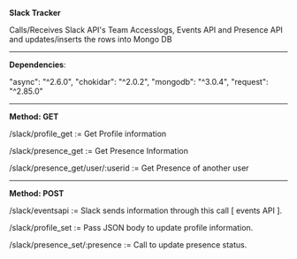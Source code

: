 __**Slack Tracker**__

Calls/Receives Slack API's Team Accesslogs, Events API and Presence API and updates/inserts the rows into Mongo DB

---

__Dependencies__:

"async": "^2.6.0",
"chokidar": "^2.0.2",
"mongodb": "^3.0.4",
"request": "^2.85.0"

---

__**Method: GET**__

/slack/profile_get  := Get Profile information

/slack/presence_get := Get Presence Information

/slack/presence_get/user/:userid := Get Presence of another user

---


__**Method: POST**__

/slack/eventsapi := Slack sends information through this call [ events API ].

/slack/profile_set := Pass JSON body to update profile information.

/slack/presence_set/:presence := Call to update presence status.
